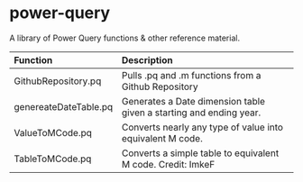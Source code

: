 # power-query

A library of Power Query functions & other reference material.

|Function|Description|
|:---|:---|
|GithubRepository.pq|Pulls .pq and .m functions from a Github Repository|
|genereateDateTable.pq|Generates a Date dimension table given a starting and ending year.|
|ValueToMCode.pq|Converts nearly any type of value into equivalent M code.|
|TableToMCode.pq|Converts a simple table to equivalent M code. Credit: ImkeF|
